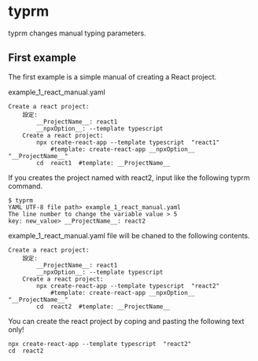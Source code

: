 # typrm

typrm changes manual typing parameters.


## First example

The first example is a simple manual of creating a React project.

example_1_react_manual.yaml

    Create a react project:
        設定:
            __ProjectName__: react1
            __npxOption__: --template typescript
        Create a react project:
            npx create-react-app --template typescript  "react1"
                #template: create-react-app __npxOption__  "__ProjectName__"
            cd  react1  #template: __ProjectName__

If you creates the project named with react2,
input like the following typrm command.

    $ typrm
    YAML UTF-8 file path> example_1_react_manual.yaml
    The line number to change the variable value > 5
    key: new_value> __ProjectName__: react2

example_1_react_manual.yaml file will be chaned to the following contents.

    Create a react project:
        設定:
            __ProjectName__: react1
            __npxOption__: --template typescript
        Create a react project:
            npx create-react-app --template typescript  "react2"
                #template: create-react-app __npxOption__  "__ProjectName__"
            cd  react2  #template: __ProjectName__

You can create the react project by coping and pasting the following text only!

    npx create-react-app --template typescript  "react2"
    cd  react2
